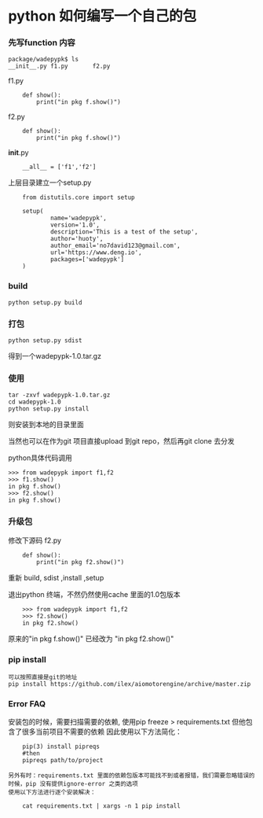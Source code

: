 # python 如何编写一个自己的包  

### 先写function 内容

    package/wadepypk$ ls
    __init__.py f1.py       f2.py

f1.py

```
    def show():
        print("in pkg f.show()")
```

f2.py

```
    def show():
        print("in pkg f.show()")
```

__init__.py

```
    __all__ = ['f1','f2']
```

上层目录建立一个setup.py

```
    from distutils.core import setup

    setup(
            name='wadepypk',
            version='1.0',
            description='This is a test of the setup',
            author='huoty',
            author_email='no7david123@gmail.com',
            url='https://www.deng.io',
            packages=['wadepypk']
    )
```

### build

    python setup.py build

### 打包

    python setup.py sdist

得到一个wadepypk-1.0.tar.gz

### 使用

    tar -zxvf wadepypk-1.0.tar.gz
    cd wadepypk-1.0
    python setup.py install

则安装到本地的目录里面 

当然也可以在作为git 项目直接upload 到git repo，然后再git clone 去分发

python具体代码调用 

```
>>> from wadepypk import f1,f2
>>> f1.show()
in pkg f.show()
>>> f2.show()
in pkg f.show()
```

### 升级包

修改下源码
f2.py

```
    def show():
        print("in pkg f2.show()")
```

重新 build, sdist ,install ,setup

退出python 终端，不然仍然使用cache 里面的1.0包版本

```
    >>> from wadepypk import f1,f2
    >>> f2.show()
    in pkg f2.show()
```

原来的"in pkg f.show()" 已经改为 "in pkg f2.show()"


### pip install 

    可以按照直接是git的地址 
    pip install https://github.com/ilex/aiomotorengine/archive/master.zip

### Error FAQ

   安装包的时候，需要扫描需要的依赖, 使用pip freeze > requirements.txt
   但他包含了很多当前项目不需要的依赖
   因此使用以下方法简化：

```
    pip(3) install pipreqs
    #then
    pipreqs path/to/project
```
    
    另外有时：requirements.txt 里面的依赖包版本可能找不到或者报错，我们需要忽略错误的时候，pip 没有提供ignore-error 之类的选项
    使用以下方法进行逐个安装解决：

```
    cat requirements.txt | xargs -n 1 pip install
```


